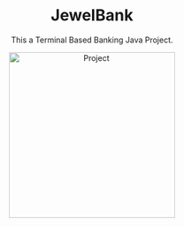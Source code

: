<h1 align="center">JewelBank</h1>
<p align="center">This a Terminal Based Banking Java Project.</p>
<p align="center">
<img alt="Project" width="300" src="">
</p>
